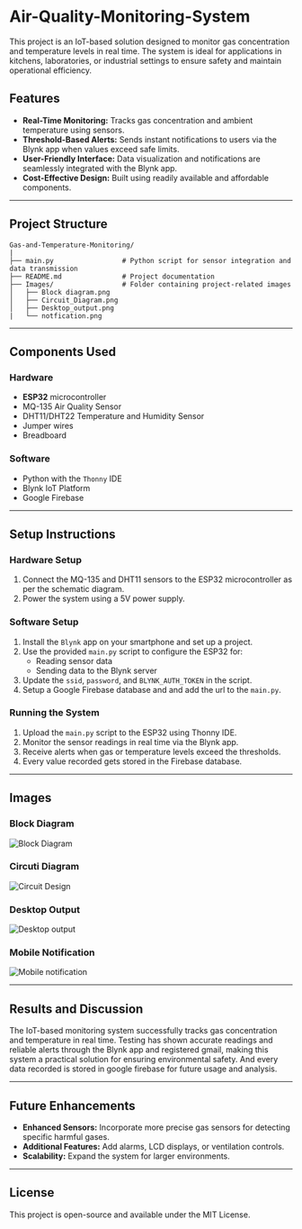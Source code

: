# Air-Quality-Monitoring-System

This project is an IoT-based solution designed to monitor gas concentration and temperature levels in real time. The system is ideal for applications in kitchens, laboratories, or industrial settings to ensure safety and maintain operational efficiency.

## Features
- **Real-Time Monitoring:** Tracks gas concentration and ambient temperature using sensors.
- **Threshold-Based Alerts:** Sends instant notifications to users via the Blynk app when values exceed safe limits.
- **User-Friendly Interface:** Data visualization and notifications are seamlessly integrated with the Blynk app.
- **Cost-Effective Design:** Built using readily available and affordable components.

---

## Project Structure
```
Gas-and-Temperature-Monitoring/
|
├── main.py                 # Python script for sensor integration and data transmission
├── README.md               # Project documentation
├── Images/                 # Folder containing project-related images
│   ├── Block diagram.png
│   ├── Circuit_Diagram.png
│   ├── Desktop_output.png
|   └── notfication.png
```

---

## Components Used

### Hardware
- **ESP32** microcontroller
- MQ-135 Air Quality Sensor
- DHT11/DHT22 Temperature and Humidity Sensor
- Jumper wires
- Breadboard

### Software
- Python with the `Thonny` IDE
- Blynk IoT Platform
- Google Firebase

---

## Setup Instructions

### Hardware Setup
1. Connect the MQ-135 and DHT11 sensors to the ESP32 microcontroller as per the schematic diagram.
2. Power the system using a 5V power supply.

### Software Setup
1. Install the `Blynk` app on your smartphone and set up a project.
2. Use the provided `main.py` script to configure the ESP32 for:
   - Reading sensor data
   - Sending data to the Blynk server
3. Update the `ssid`, `password`, and `BLYNK_AUTH_TOKEN` in the script.
4. Setup a Google Firebase database and and add the url to the `main.py`.

### Running the System
1. Upload the `main.py` script to the ESP32 using Thonny IDE.
2. Monitor the sensor readings in real time via the Blynk app.
3. Receive alerts when gas or temperature levels exceed the thresholds.
4. Every value recorded gets stored in the Firebase database.

---

## Images
### Block Diagram
![Block Diagram](Images/Block_diagram.png)

### Circuti Diagram
![Circuit Design](Images/Circuit_Diagram.png)

### Desktop Output
![Desktop output](Images/Desktop_output.png)

### Mobile Notification
![Mobile notification](Images/notification.png)

---

## Results and Discussion
The IoT-based monitoring system successfully tracks gas concentration and temperature in real time. Testing has shown accurate readings and reliable alerts through the Blynk app and registered gmail, making this system a practical solution for ensuring environmental safety.
And every data recorded is stored in google firebase for future usage and analysis.

---

## Future Enhancements
- **Enhanced Sensors:** Incorporate more precise gas sensors for detecting specific harmful gases.
- **Additional Features:** Add alarms, LCD displays, or ventilation controls.
- **Scalability:** Expand the system for larger environments.

---

## License
This project is open-source and available under the MIT License.
